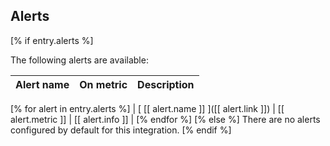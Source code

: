 ## Alerts

[% if entry.alerts %]

The following alerts are available:

|  Alert name  | On metric | Description |
|:------------:|:---------:|:-----------:|
[% for alert in entry.alerts %]
| [ [[ alert.name ]] ]([[ alert.link ]]) | [[ alert.metric ]] | [[ alert.info ]] |
[% endfor %]
[% else %]
There are no alerts configured by default for this integration.
[% endif %]
